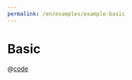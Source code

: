 ```yaml
---
permalink: /en/examples/example-basic
---
```


# Basic

<script setup>
import ExampleBasic from 'docs/examples/components/example-basic.vue';
</script>

<ExampleBasic />

@[code](./components/example-basic.vue)
